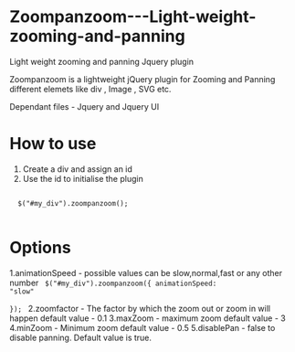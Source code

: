 # Zoompanzoom---Light-weight-zooming-and-panning
Light weight zooming and panning Jquery plugin

Zoompanzoom is a lightweight jQuery plugin for Zooming and Panning different elemets like div , Image , SVG etc.

Dependant files - Jquery and Jquery UI

# How to use 

1. Create a div and assign an id 
2. Use the id to initialise the plugin 
 <code>
  $("#my_div").zoompanzoom();
 </code>


# Options
1.animationSpeed - possible values can be slow,normal,fast or any other number
<code>
$("#my_div").zoompanzoom({
		animationSpeed: "slow"  
	});
	</code>
2.zoomfactor - The factor by which the zoom out or zoom in will happen 
default value - 0.1
3.maxZoom - maximum zoom 
default value - 3
4.minZoom - Minimum zoom
default value - 0.5
5.disablePan - false to disable panning. Default value is true.
